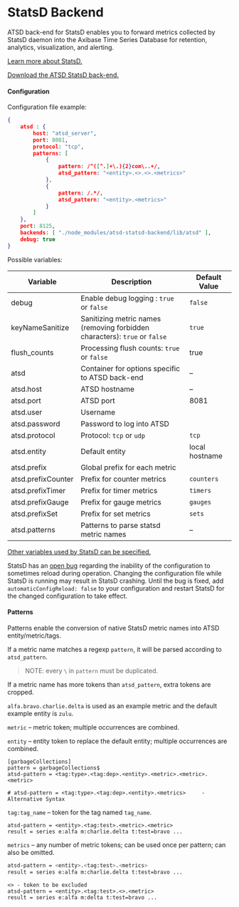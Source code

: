 # StatsD Backend

ATSD back-end for StatsD enables you to forward metrics collected by StatsD daemon into the Axibase Time Series Database for retention, analytics, visualization, and alerting.

[Learn more about StatsD.](README.md)

[Download the ATSD StatsD back-end.](https://github.com/axibase/atsd-statsd-backend)

#### Configuration

Configuration file example:

```json
{
    atsd : {
        host: "atsd_server",
        port: 8081,
        protocol: "tcp",
        patterns: [
            {
                pattern: /^([^.]+\.){2}com\..+/,
                atsd_pattern: "<entity>.<>.<>.<metrics>"
            },
            {
                pattern: /.*/,
                atsd_pattern: "<entity>.<metrics>"
            }
        ]
    },
    port: 8125,
    backends: [ "./node_modules/atsd-statsd-backend/lib/atsd" ],
    debug: true
}
```

Possible variables:

| Variable | Description | Default Value |
| --- | --- | --- |
|  debug  |  Enable debug logging : `true` or `false`  |  `false`  |
|  keyNameSanitize  |  Sanitizing metric names (removing forbidden characters): `true` or `false`  |  `true`  |
|  flush_counts  |  Processing flush counts: `true` or `false`  |  true  |
|  atsd  |  Container for options specific to ATSD back-end  |  –  |
|  atsd.host  |  ATSD hostname  |  –  |
|  atsd.port  |  ATSD port  |  8081  |
|  atsd.user  |  Username  |    |
|  atsd.password  |  Password to log into ATSD  |    |
|  atsd.protocol  |  Protocol: `tcp` or `udp`  |  `tcp`  |
|  atsd.entity  |  Default entity  |  local hostname  |
|  atsd.prefix  |  Global prefix for each metric  |    | 
|  atsd.prefixCounter  |  Prefix for counter metrics  |  `counters`  |
|  atsd.prefixTimer  |  Prefix for timer metrics  |  `timers`  |
|  atsd.prefixGauge  |  Prefix for gauge metrics  |  `gauges`  |
|  atsd.prefixSet  |  Prefix for set metrics  |  `sets`  |
|  atsd.patterns  |  Patterns to parse statsd metric names  |  –  |


[Other variables used by StatsD can be specified.](http://github.com/etsy/statsd/blob/master/exampleConfig.js)

StatsD has an [open bug](https://github.com/etsy/statsd/issues/462) regarding the inability of the configuration to sometimes reload during operation. Changing the configuration file while StatsD is running may result in StatsD crashing. Until the bug is fixed, add `automaticConfigReload: false` to your configuration and restart StatsD for the changed configuration to take effect.

#### Patterns

Patterns enable the conversion of native StatsD metric names into ATSD entity/metric/tags.

If a metric name matches a regexp `pattern`, it will be parsed according to `atsd_pattern`.

> NOTE: every `\` in `pattern` must be duplicated.

If a metric name has more tokens than `atsd_pattern`, extra tokens are cropped.

`alfa.bravo.charlie.delta` is used as an example metric and the default example entity is `zulu`.

`metric` – metric token; multiple occurrences are combined.


`entity` – entity token to replace the default entity; multiple occurrences are combined.

```
[garbageCollections]
pattern = garbageCollections$
atsd-pattern = <tag:type>.<tag:dep>.<entity>.<metric>.<metric>.<metric>

# atsd-pattern = <tag:type>.<tag:dep>.<entity>.<metrics>     -Alternative Syntax
```

`tag:tag_name` – token for the tag named `tag_name`.

```
atsd-pattern = <entity>.<tag:test>.<metric>.<metric>
result = series e:alfa m:charlie.delta t:test=bravo ...
```

`metrics` – any number of metric tokens; can be used once per pattern; can also be omitted.

```sh
atsd-pattern = <entity>.<tag:test>.<metrics>
result = series e:alfa m:charlie.delta t:test=bravo ...
```

```
<> - token to be excluded
atsd-pattern = <entity>.<tag:test>.<>.<metric>
result = series e:alfa m:delta t:test=bravo ...
```
